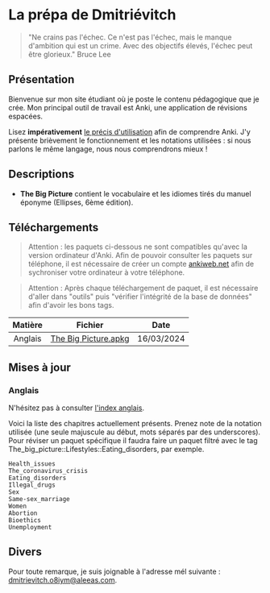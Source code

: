 # La prépa de Dmitriévitch

>"Ne crains pas l'échec. Ce n'est pas l'échec, mais le manque d'ambition qui est un crime. Avec des objectifs élevés, l'échec peut être glorieux."
>Bruce Lee

## Présentation

Bienvenue sur mon site étudiant où je poste le contenu pédagogique que je crée.
Mon principal outil de travail est Anki, une application de révisions espacées.

Lisez **impérativement** [le précis d'utilisation](/pages/documentation.md) afin de comprendre Anki. J'y présente brièvement
le fonctionnement et les notations utilisées : si nous parlons le même langage, nous nous comprendrons mieux !

## Descriptions

+ **The Big Picture** contient le vocabulaire et les idiomes tirés du manuel éponyme (Ellipses, 6ème édition).

## Téléchargements

>Attention : les paquets ci-dessous ne sont compatibles qu'avec la version ordinateur d'Anki.
>Afin de pouvoir consulter les paquets sur téléphone, il est nécessaire de créer un compte [ankiweb.net](https://ankiweb.net/about) afin de sychroniser
>votre ordinateur à votre téléphone.

> Attention : Après chaque téléchargement de paquet, il est nécessaire d'aller dans "outils" puis "vérifier l'intégrité de la base de données" afin d'avoir les bons tags.

| Matière  | Fichier                                                                                 | Date       |
| :------: | :-------------------------------------------------------------------------------------: | :--------: |
| Anglais  | [The Big Picture.apkg](</anki/The Big Picture.apkg>)                                    | 16/03/2024 |

## Mises à jour

### Anglais

N'hésitez pas à consulter [l'index anglais](/pages/index_anglais.md).

Voici la liste des chapitres actuellement présents. Prenez note de la notation utilisée (une seule majuscule au début, mots séparés par des underscores). Pour réviser un paquet spécifique il faudra faire un paquet filtré avec le tag The_big_picture::Lifestyles::Eating_disorders, par exemple.

```
Health_issues
The_coronavirus_crisis
Eating_disorders
Illegal_drugs
Sex
Same-sex_marriage
Women
Abortion
Bioethics
Unemployment
```

## Divers

Pour toute remarque, je suis joignable à l'adresse mél suivante : <dmitrievitch.o8iym@aleeas.com>.
